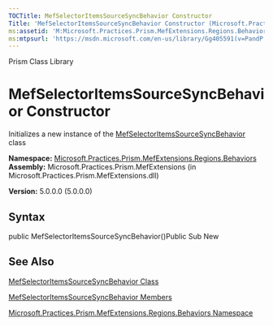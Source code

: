 ```yaml
---
TOCTitle: MefSelectorItemsSourceSyncBehavior Constructor
Title: 'MefSelectorItemsSourceSyncBehavior Constructor (Microsoft.Practices.Prism.MefExtensions.Regions.Behaviors)'
ms:assetid: 'M:Microsoft.Practices.Prism.MefExtensions.Regions.Behaviors.MefSelectorItemsSourceSyncBehavior.\#ctor'
ms:mtpsurl: 'https://msdn.microsoft.com/en-us/library/Gg405591(v=PandP.50)'
---
```


Prism Class Library

MefSelectorItemsSourceSyncBehavior Constructor
==============================================

Initializes a new instance of the [MefSelectorItemsSourceSyncBehavior](https://msdn.microsoft.com/t:microsoft.practices.prism.mefextensions.regions.behaviors.mefselectoritemssourcesyncbehavior) class

**Namespace:** [Microsoft.Practices.Prism.MefExtensions.Regions.Behaviors](https://msdn.microsoft.com/n:microsoft.practices.prism.mefextensions.regions.behaviors)
**Assembly:** Microsoft.Practices.Prism.MefExtensions (in Microsoft.Practices.Prism.MefExtensions.dll)

**Version:** 5.0.0.0 (5.0.0.0)

## Syntax


public MefSelectorItemsSourceSyncBehavior()Public Sub New

See Also
--------


[MefSelectorItemsSourceSyncBehavior Class](https://msdn.microsoft.com/t:microsoft.practices.prism.mefextensions.regions.behaviors.mefselectoritemssourcesyncbehavior)

[MefSelectorItemsSourceSyncBehavior Members](https://msdn.microsoft.com/allmembers.t:microsoft.practices.prism.mefextensions.regions.behaviors.mefselectoritemssourcesyncbehavior)

[Microsoft.Practices.Prism.MefExtensions.Regions.Behaviors Namespace](https://msdn.microsoft.com/n:microsoft.practices.prism.mefextensions.regions.behaviors)
